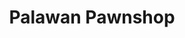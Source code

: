 ---
title: "Palawan Pawnshop"
url: /davao-city/palawan-pawnshop-san-pedro-street/
shop: pawnbroker
---